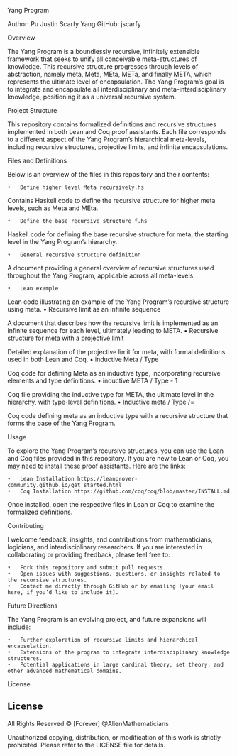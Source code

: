 Yang Program

Author: Pu Justin Scarfy Yang
GitHub: jscarfy

Overview

The Yang Program is a boundlessly recursive, infinitely extensible framework that seeks to unify all conceivable meta-structures of knowledge. This recursive structure progresses through levels of abstraction, namely meta, Meta, MEta, METa, and finally META, which represents the ultimate level of encapsulation. The Yang Program’s goal is to integrate and encapsulate all interdisciplinary and meta-interdisciplinary knowledge, positioning it as a universal recursive system.

Project Structure

This repository contains formalized definitions and recursive structures implemented in both Lean and Coq proof assistants. Each file corresponds to a different aspect of the Yang Program’s hierarchical meta-levels, including recursive structures, projective limits, and infinite encapsulations.

Files and Definitions

Below is an overview of the files in this repository and their contents:

	•	Define higher level Meta recursively.hs
Contains Haskell code to define the recursive structure for higher meta levels, such as Meta and MEta.

	•	Define the base recursive structure f.hs
Haskell code for defining the base recursive structure for meta, the starting level in the Yang Program’s hierarchy.

	•	General recursive structure definition
A document providing a general overview of recursive structures used throughout the Yang Program, applicable across all meta-levels.

	•	Lean example

Lean code illustrating an example of the Yang Program’s recursive structure using meta.
	•	Recursive limit as an infinite sequence

A document that describes how the recursive limit is implemented as an infinite sequence for each level, ultimately leading to META.
	•	Recursive structure for meta with a projective limit

Detailed explanation of the projective limit for meta, with formal definitions used in both Lean and Coq.
	•	inductive Meta / Type

Coq code for defining Meta as an inductive type, incorporating recursive elements and type definitions.
	•	inductive META / Type - 1

Coq file providing the inductive type for META, the ultimate level in the hierarchy, with type-level definitions.
	•	Inductive meta / Type /=

Coq code defining meta as an inductive type with a recursive structure that forms the base of the Yang Program.

Usage

To explore the Yang Program’s recursive structures, you can use the Lean and Coq files provided in this repository. If you are new to Lean or Coq, you may need to install these proof assistants. Here are the links:

	•	Lean Installation https://leanprover-community.github.io/get_started.html
	•	Coq Installation https://github.com/coq/coq/blob/master/INSTALL.md

Once installed, open the respective files in Lean or Coq to examine the formalized definitions.

Contributing

I welcome feedback, insights, and contributions from mathematicians, logicians, and interdisciplinary researchers. If you are interested in collaborating or providing feedback, please feel free to:

	•	Fork this repository and submit pull requests.
	•	Open issues with suggestions, questions, or insights related to the recursive structures.
	•	Contact me directly through GitHub or by emailing [your email here, if you’d like to include it].

Future Directions

The Yang Program is an evolving project, and future expansions will include:

	•	Further exploration of recursive limits and hierarchical encapsulation.
	•	Extensions of the program to integrate interdisciplinary knowledge structures.
	•	Potential applications in large cardinal theory, set theory, and other advanced mathematical domains.

License

## License

All Rights Reserved © [Forever] @AlienMathematicians

Unauthorized copying, distribution, or modification of this work is strictly prohibited. Please refer to the LICENSE file for details.
